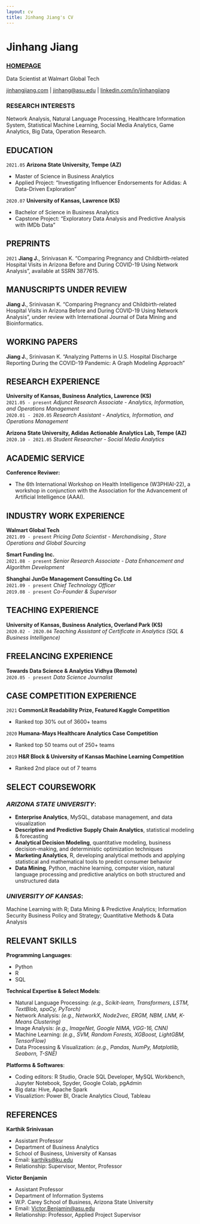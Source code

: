 ```yaml
---
layout: cv
title: Jinhang Jiang's CV
---
```

# Jinhang Jiang
### <a href="http://jinhangjiang.com">HOMEPAGE</a>
Data Scientist at Walmart Global Tech


<div id="webaddress">
<a href="mailto: http://jinhangjiang.com">jinhangjiang.com</a>
| <a href="mailto: jinhang@asu.edu">jinhang@asu.edu</a>
| <a href="mailto: https://www.linkedin.com/in/jinhangjiang/">linkedin.com/in/jinhangjiang</a>
</div>





### RESEARCH INTERESTS

Network Analysis, Natural Language Processing, Healthcare Information System, Statistical Machine Learning, Social Media Analytics, Game Analytics, Big Data, Operation Research.




## EDUCATION

`2021.05`
__Arizona State University, Tempe (AZ)__

- Master of Science in Business Analytics
- Applied Project: “Investigating Influencer Endorsements for Adidas: A Data-Driven Exploration”

`2020.07`
__University of Kansas, Lawrence (KS)__

- Bachelor of Science in Business Analytics
- Capstone Project: “Exploratory Data Analysis and Predictive Analysis with IMDb Data”



## PREPRINTS
`2021`
__Jiang J.__, Srinivasan K. “Comparing Pregnancy and Childbirth-related Hospital Visits in Arizona Before and During COVID-19 Using Network Analysis”, available at SSRN 3877615.



## MANUSCRIPTS UNDER REVIEW
__Jiang J.__, Srinivasan K. “Comparing Pregnancy and Childbirth-related Hospital Visits in Arizona Before and During COVID-19 Using Network Analysis”, under review with International Journal of Data Mining and Bioinformatics.




## WORKING PAPERS
__Jiang J.__, Srinivasan K. “Analyzing Patterns in U.S. Hospital Discharge Reporting During the COVID-19 Pandemic: A Graph Modeling Approach”


## RESEARCH EXPERIENCE
__University of Kansas, Business Analytics, Lawrence (KS)__ <br/>
`2021.05 - present`
_Adjunct Research Associate - Analytics, Information, and Operations Management_
<br/>
`2020.01 - 2020.05`
_Research Assistant - Analytics, Information, and Operations Management_
<br/>

__Arizona State University, Adidas Actionable Analytics Lab, Tempe (AZ)__<br/>
`2020.10 - 2021.05`
_Student Researcher - Social Media Analytics_



## ACADEMIC SERVICE
__Conference Reviwer:__
-  The 6th International Workshop on Health Intelligence (W3PHIAI-22), a workshop in conjunction with the Association for the Advancement of Artificial Intelligence (AAAI).



## INDUSTRY WORK EXPERIENCE
__Walmart Global Tech__<br/>
`2021.09 - present`
_Pricing Data Scientist - Merchandising , Store Operations and Global Sourcing_

__Smart Funding Inc.__<br/>
`2021.08 - present`
_Senior Research Associate - Data Enhancement and Algorithm Development_

__Shanghai JunGe Management Consulting Co. Ltd__<br/>
`2021.09 - present`
_Chief Technology Officer_<br/>
`2019.08 - present`
_Co-Founder & Supervisor_<br/>



## TEACHING EXPERIENCE
__University of Kansas, Business Analytics, Overland Park (KS)__<br/>
`2020.02 - 2020.04`
_Teaching Assistant of Certificate in Analytics (SQL & Business Intelligence)_<br/>



## FREELANCING EXPERIENCE
__Towards Data Science & Analytics Vidhya (Remote)__<br/>
`2020.05 - present`
_Data Science Journalist_<br/>




## CASE COMPETITION EXPERIENCE

`2021`
__CommonLit Readability Prize, Featured Kaggle Competition__
- Ranked top 30% out of 3600+ teams

`2020`
__Humana-Mays Healthcare Analytics Case Competition__
- Ranked top 50 teams out of 250+ teams

`2019`
__H&R Block & University of Kansas Machine Learning Competition__                 
- Ranked 2nd place out of 7 teams


## SELECT COURSEWORK
### _ARIZONA STATE UNIVERSITY_:
- __Enterprise Analytics__, MySQL, database management, and data visualization
- __Descriptive and Predictive Supply Chain Analytics__, statistical modeling & forecasting
- __Analytical Decision Modeling__, quantitative modeling, business decision-making, and deterministic optimization techniques
- __Marketing Analytics__, R, developing analytical methods and applying statistical and mathematical tools to predict consumer behavior
- __Data Mining__, Python, machine learning, computer vision,  natural language processing and predictive analytics on both structured and unstructured data

### _UNIVERSITY OF KANSAS_:
Machine Learning with R; Data Mining & Predictive Analytics; Information Security Business Policy and Strategy; Quantitative Methods & Data Analysis


## RELEVANT SKILLS
__Programming Languages__: 
- Python
- R
- SQL 

__Technical Expertise & Select Models__: 
-	Natural Language Processing: _(e.g., Scikit-learn, Transformers, LSTM, TextBlob, spaCy, PyTorch)_
-	Network Analysis: _(e.g., NetworkX, Node2vec, ERGM, NBM, LNM, K-Means Clustering)_
-	Image Analysis: _(e.g., ImageNet, Google NIMA, VGG-16, CNN)_
-	Machine Learning: _(e.g., SVM, Random Forests, XGBoost, LightGBM, TensorFlow)_
-	Data Processing & Visualization: _(e.g., Pandas, NumPy, Matplotlib, Seaborn, T-SNE)_

__Platforms & Softwares__:
- Coding editors: R Studio, Oracle SQL Developer, MySQL Workbench, Jupyter Notebook, Spyder, Google Colab, pgAdmin
- Big data: Hive, Apache Spark
- Visualiztion: Power BI, Oracle Analytics Cloud, Tableau


## REFERENCES

__Karthik Srinivasan__
- Assistant Professor
- Department of Business Analytics
- School of Business, University of Kansas
- Email: karthiks@ku.edu
- Relationship: Supervisor, Mentor, Professor

__Victor Benjamin__
- Assistant Professor
- Department of Information Systems
- W.P. Carey School of Business, Arizona State University
- Email: Victor.Benjamin@asu.edu
- Relationship: Professor, Applied Project Supervisor



<!-- ### Footer

Last updated: June 29, 2021 -->

